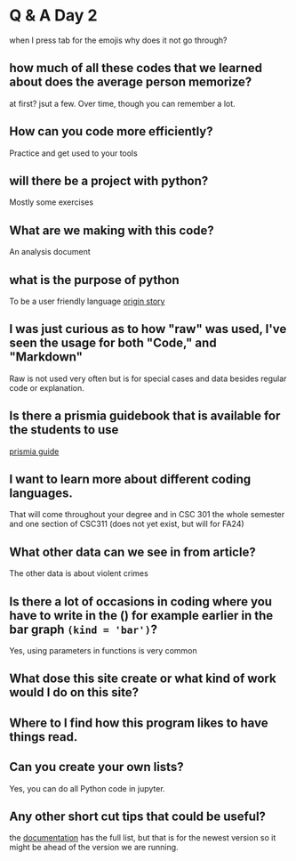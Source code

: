 # Q & A Day 2

when I press tab for the emojis why does it not go through?

## how much of all these codes that we learned about does the average person memorize? 

at first? jsut a few. Over time, though you can remember a lot.

## How can you code more efficiently?

Practice and get used to your tools


## will there be a project with python?

Mostly some exercises

## What are we making with this code?

An analysis document


## what is the purpose of python

To be a user friendly language [origin story](https://docs.python.org/3/faq/general.html#why-was-python-created-in-the-first-place)

## I was just curious as to how "raw" was used, I've seen the usage for both "Code," and "Markdown"

Raw is not used very often but is for special cases and data besides regular code or explanation. 

## Is there a prismia guidebook that is available for the students to use

[prismia guide](https://prismia.chat/guide)

## I want to learn more about different coding languages. 

That will come throughout your degree and in CSC 301 the whole semester and one section of CSC311 (does not yet exist, but will for FA24)

## What other data can we see in from article?

The other data is about violent crimes

## Is there a lot of occasions in coding where you have to write in the () for example earlier in the bar graph `(kind = 'bar')`?
Yes, using parameters in functions is very common

## What dose this site create or what kind of work would I do on this site? 

## Where to I find how this program likes to have things read. 


## Can you create your own lists?

Yes, you can do all Python code in jupyter. 



## Any other short cut tips that could be useful?

the [documentation](https://jupyterlab.readthedocs.io/en/stable/user/commands.html#commands-list) has the full list, but that is for the newest version so it might be ahead of the version we are running. 